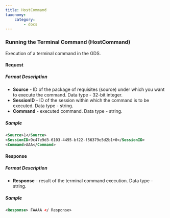 ```yaml
---
title: HostCommand
taxonomy:
    category:
        - docs
---
```


### Running the Terminal Command (HostCommand)

Execution of a terminal command in the GDS.

#### Request

##### Format Description

-  **Source** - ID of the package of requisites (source) under which you want to execute the command. Data type - 32-bit integer.
-  **SessionID** - ID of the session within which the command is to be executed. Data type - string.
-  **Command** - executed command. Data type - string.

##### Sample

```xml
<Source>1</Source>
<SessionID>9c47e9d3-6103-4495-bf22-f56379e5d2b1+0</SessionID>
<Command>AAA</Command>
```

#### Response

##### Format Description

-  **Response** - result of the terminal command execution. Data type - string.

##### Sample

```xml
<Response> FAAAA </ Response>
```

